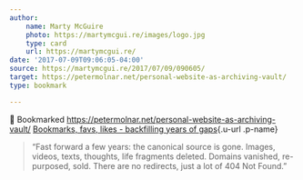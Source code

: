 ```yaml
---
author:
    name: Marty McGuire
    photo: https://martymcgui.re/images/logo.jpg
    type: card
    url: https://martymcgui.re/
date: '2017-07-09T09:06:05-04:00'
source: https://martymcgui.re/2017/07/09/090605/
target: https://petermolnar.net/personal-website-as-archiving-vault/
type: bookmark

---
```


🔖 Bookmarked
<https://petermolnar.net/personal-website-as-archiving-vault/>
[Bookmarks, favs, likes - backfilling years of
gaps](https://petermolnar.net/personal-website-as-archiving-vault/){.u-url
.p-name}

> “Fast forward a few years: the canonical source is gone. Images,
> videos, texts, thoughts, life fragments deleted. Domains vanished,
> re-purposed, sold. There are no redirects, just a lot of 404 Not
> Found.”